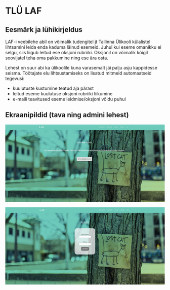 # TLÜ LAF

## Eesmärk ja lühikirjeldus
LAF-i veebilehe abil on võimalik tudengitel jt Tallinna Ülikooli külalistel lihtsamini leida enda kaduma läinud esemeid. Juhul kui eseme omanikku ei selgu, siis liigub leitud ese oksjoni rubriiki. Oksjonil on võimalik kõigil soovijatel teha oma pakkumine ning ese ära osta.

Lehest on suur abi ka ülikoolile kuna varasemalt jäi palju asju kappidesse seisma. Töötajate elu lihtsustamiseks on lisatud mitmeid automaatseid tegevusi:
- kuulutuste kustumine teatud aja pärast
- leitud eseme kuulutuse oksjoni rubriiki liikumine
- e-maili teavitused eseme leidmise/oksjoni võidu puhul

## Ekraanipildid (tava ning admini lehest)

![Source code](Screenshot.jpg)

![Source code](Screenshot_admin.jpg)